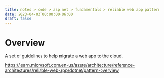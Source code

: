 ```yaml
---
title: notes > code > asp.net > fundamentals > reliable web app pattern
date: 2023-04-03T00:00:00-06:00
draft: false
---
```


# Overview
A set of guidelines to help migrate a web app to the cloud.

https://learn.microsoft.com/en-us/azure/architecture/reference-architectures/reliable-web-app/dotnet/pattern-overview
